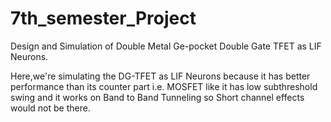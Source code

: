 # 7th_semester_Project
Design and Simulation of Double Metal Ge-pocket Double Gate TFET as LIF Neurons.

Here,we're simulating the DG-TFET as LIF Neurons because it has better performance than its counter part i.e. MOSFET like it has low subthreshold swing and it works on Band to Band Tunneling so Short channel effects would not be there.
